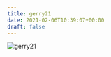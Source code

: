 ```yaml
---
title: gerry21
date: 2021-02-06T10:39:07+00:00
draft: false
---
```


![gerry21](/images/2002%20017.jpg)

